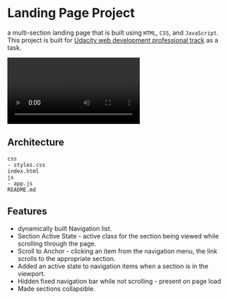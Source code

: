 # Landing Page Project
a multi-section landing page that is built using `HTML`, `CSS`, and `JavaScript`.
This project is built for [Udacity web development professional track](https://egfwd.com/web/) as a task.

![Landing Page gif](./landing-page.webm)

## Architecture
    css
    - styles.css    
    index.html
    js
    - app.js
    README.md
## Features
 * dynamically built Navigation list.
 * Section Active State - active class for the section being viewed while scrolling through the page.
 * Scroll to Anchor     - clicking an item from the navigation menu, the link scrolls to the appropriate section.
 * Added an active state to navigation items when a section is in the viewport.
 * Hidden fixed navigation bar while not scrolling - present on page load
 * Made sections collapsible.